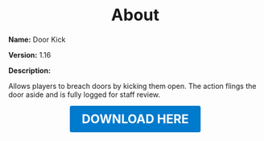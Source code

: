 <h1 style="text-align:center; font-size:2rem; font-weight:bold;">About</h1>

**Name:**
Door Kick

**Version:**
1.16

**Description:**

Allows players to breach doors by kicking them open. The action flings the door aside and is fully logged for staff review.




<p align="center"><a href="https://github.com/LiliaFramework/Modules/raw/refs/heads/gh-pages/doorkick.zip" style="display:inline-block;padding:12px 24px;font-size:1.5rem;font-weight:bold;text-decoration:none;color:#fff;background-color:var(--md-primary-fg-color,#007acc);border-radius:4px;">DOWNLOAD HERE</a></p>